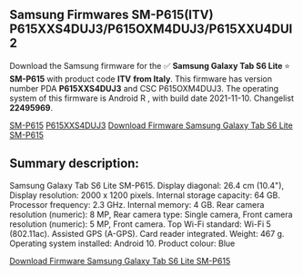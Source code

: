 <h2>Samsung Firmwares SM-P615(ITV) P615XXS4DUJ3/P615OXM4DUJ3/P615XXU4DUI2</h2>
Download the Samsung firmware for the ✅ <strong>Samsung Galaxy Tab S6 Lite </strong> ⭐ <strong>SM-P615</strong> with product code <strong>ITV</strong> <strong> from Italy</strong>. This firmware has version number PDA <strong>P615XXS4DUJ3</strong> and CSC P615OXM4DUJ3. The operating system of this firmware is Android R , with build date 2021-11-10. Changelist <strong>22495969</strong>.


[SM-P615](https://samfirm.shop/samsung/model/SM-P615)
[P615XXS4DUJ3](https://samfirm.shop/samsung/pda/P615XXS4DUJ3)
[Download Firmware Samsung Galaxy Tab S6 Lite SM-P615](https://samfirm.shop/samsung/firmware/473380)
<h2>Summary description:</h2>
<p>Samsung Galaxy Tab S6 Lite SM-P615. Display diagonal: 26.4 cm (10.4"), Display resolution: 2000 x 1200 pixels. Internal storage capacity: 64 GB. Processor frequency: 2.3 GHz. Internal memory: 4 GB. Rear camera resolution (numeric): 8 MP, Rear camera type: Single camera, Front camera resolution (numeric): 5 MP, Front camera. Top Wi-Fi standard: Wi-Fi 5 (802.11ac). Assisted GPS (A-GPS). Card reader integrated. Weight: 467 g. Operating system installed: Android 10. Product colour: Blue</p>


[Download Firmware Samsung Galaxy Tab S6 Lite SM-P615](https://samfirm.shop/samsung/firmware/473380)
